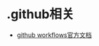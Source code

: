 # .github相关
- [github workflows官方文档](https://docs.github.com/en/actions/using-workflows/about-workflows)
